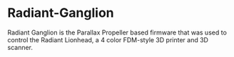 # Radiant-Ganglion
Radiant Ganglion is the Parallax Propeller based firmware that was used to control the Radiant Lionhead, a 4 color FDM-style 3D printer and 3D scanner.
